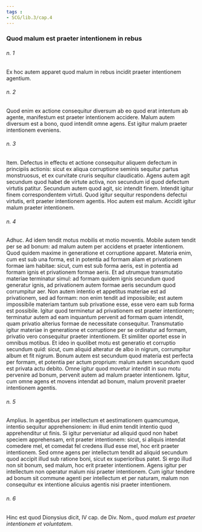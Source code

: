 ```yaml
---
tags : 
- SCG/lib.3/cap.4
---
```


### Quod malum est praeter intentionem in rebus

###### n. 1
Ex hoc autem apparet quod malum in rebus incidit praeter intentionem agentium.

###### n. 2
Quod enim ex actione consequitur diversum ab eo quod erat intentum ab agente, manifestum est praeter intentionem accidere. Malum autem diversum est a bono, quod intendit omne agens. Est igitur malum praeter intentionem eveniens.

###### n. 3
Item. Defectus in effectu et actione consequitur aliquem defectum in principiis actionis: sicut ex aliqua corruptione seminis sequitur partus monstruosus, et ex curvitate cruris sequitur claudicatio. Agens autem agit secundum quod habet de virtute activa, non secundum id quod defectum virtutis patitur. Secundum autem quod agit, sic intendit finem. Intendit igitur finem correspondentem virtuti. Quod igitur sequitur respondens defectui virtutis, erit praeter intentionem agentis. Hoc autem est malum. Accidit igitur malum praeter intentionem.

###### n. 4
Adhuc. Ad idem tendit motus mobilis et motio moventis. Mobile autem tendit per se ad bonum: ad malum autem per accidens et praeter intentionem. Quod quidem maxime in generatione et corruptione apparet. Materia enim, cum est sub una forma, est in potentia ad formam aliam et privationem formae iam habitae: sicut, cum est sub forma aeris, est in potentia ad formam ignis et privationem formae aeris. Et ad utrumque transmutatio materiae terminatur simul: ad formam quidem ignis secundum quod generatur ignis, ad privationem autem formae aeris secundum quod corrumpitur aer. Non autem intentio et appetitus materiae est ad privationem, sed ad formam: non enim tendit ad impossibile; est autem impossibile materiam tantum sub privatione esse, esse vero eam sub forma est possibile. Igitur quod terminetur ad privationem est praeter intentionem; terminatur autem ad eam inquantum pervenit ad formam quam intendit, quam privatio alterius formae de necessitate consequitur. Transmutatio igitur materiae in generatione et corruptione per se ordinatur ad formam, privatio vero consequitur praeter intentionem. Et similiter oportet esse in omnibus motibus. Et ideo in quolibet motu est generatio et corruptio secundum quid: sicut, cum aliquid alteratur de albo in nigrum, corrumpitur album et fit nigrum. Bonum autem est secundum quod materia est perfecta per formam, et potentia per actum proprium: malum autem secundum quod est privata actu debito. Omne igitur quod movetur intendit in suo motu pervenire ad bonum, pervenit autem ad malum praeter intentionem. Igitur, cum omne agens et movens intendat ad bonum, malum provenit praeter intentionem agentis.

###### n. 5
Amplius. In agentibus per intellectum et aestimationem quamcumque, intentio sequitur apprehensionem: in illud enim tendit intentio quod apprehenditur ut finis. Si igitur perveniatur ad aliquid quod non habet speciem apprehensam, erit praeter intentionem: sicut, si aliquis intendat comedere mel, et comedat fel credens illud esse mel, hoc erit praeter intentionem. Sed omne agens per intellectum tendit ad aliquid secundum quod accipit illud sub ratione boni, sicut ex superioribus patet. Si ergo illud non sit bonum, sed malum, hoc erit praeter intentionem. Agens igitur per intellectum non operatur malum nisi praeter intentionem. Cum igitur tendere ad bonum sit commune agenti per intellectum et per naturam, malum non consequitur ex intentione alicuius agentis nisi praeter intentionem.

###### n. 6
Hinc est quod Dionysius dicit, IV cap. de Div. Nom., quod *malum est praeter intentionem et voluntatem*.

